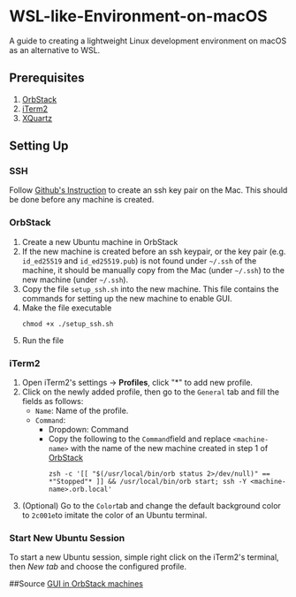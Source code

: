 # WSL-like-Environment-on-macOS
A guide to creating a lightweight Linux development environment on macOS as an alternative to WSL.

## Prerequisites
1. [OrbStack](https://orbstack.dev/)
2. [iTerm2](https://iterm2.com/)
3. [XQuartz](https://www.xquartz.org/)

## Setting Up
### SSH
Follow [Github's Instruction](https://docs.github.com/en/authentication/connecting-to-github-with-ssh/generating-a-new-ssh-key-and-adding-it-to-the-ssh-agent#generating-a-new-ssh-key) to create an ssh key pair on the Mac. This should be done before any machine is created.
### OrbStack 
1. Create a new Ubuntu machine in OrbStack
2. If the new machine is created before an ssh keypair, or the key pair (e.g. ```id_ed25519``` and ```id_ed25519.pub```) is not found under ```~/.ssh``` of the machine, it should be manually copy from the Mac (under ```~/.ssh```) to the new machine (under ```~/.ssh```).
3. Copy the file ```setup_ssh.sh``` into the new machine. This file contains the commands for setting up the new machine to enable GUI.
4. Make the file executable
   ```
   chmod +x ./setup_ssh.sh
   ```
5. Run the file
   
### iTerm2
1. Open iTerm2's settings &rarr; **Profiles**, click "*" to add new profile.
2. Click on the newly added profile, then go to the ```General``` tab and fill the fields as follows:
   - ```Name```: Name of the profile.
   - ```Command```:
     - Dropdown: Command
     - Copy the following to the ```Command```field and replace ```<machine-name>``` with the name of the new machine created in step 1 of [OrbStack](#OrbStack)
       ```
       zsh -c '[[ "$(/usr/local/bin/orb status 2>/dev/null)" == *"Stopped"* ]] && /usr/local/bin/orb start; ssh -Y <machine-name>.orb.local'

       ```
3. (Optional) Go to the ```Color```tab and change the default background color to ```2c001e```to imitate the color of an Ubuntu terminal.

### Start New Ubuntu Session
To start a new Ubuntu session, simple right click on the iTerm2's terminal, then _New tab_ and choose the configured profile.

##Source
[GUI in OrbStack machines](https://www.nickgregorich.com/posts/gui-in-orbstack-machines/)
